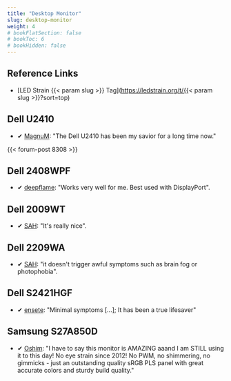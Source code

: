 ```yaml
---
title: "Desktop Monitor"
slug: desktop-monitor
weight: 4
# bookFlatSection: false
# bookToc: 6
# bookHidden: false
---
```


## Reference Links
* [LED Strain {{< param slug >}} Tag](https://ledstrain.org/t/{{< param slug >}}?sort=top)


## Dell U2410

* ✔ [MagnuM](https://ledstrain.org/d/320-monitor-buying-guide-2018/12): "The Dell U2410 has been my savior for a long time now."

{{< forum-post 8308 >}}

## Dell 2408WPF

* ✔ [deepflame](https://ledstrain.org/d/1030-should-i-buy-ccfl-monitor/2): "Works very well for me. Best used with DisplayPort".

## Dell 2009WT

* ✔ [SAH](https://ledstrain.org/d/1530-what-to-choose-6-bit-or-8bit-ccfl-ips-or-tn/2): "It's really nice".

## Dell 2209WA 

* ✔ [SAH](https://ledstrain.org/d/1530-what-to-choose-6-bit-or-8bit-ccfl-ips-or-tn/2): "it doesn't trigger awful symptoms such as brain fog or photophobia".

## Dell S2421HGF

* ✔ [ensete](https://ledstrain.org/d/1529-feedback-from-microsoft-os-engineers-and-something-that-is-helping-me/12): "Minimal symptoms [...]; It has been a true lifesaver"

## Samsung S27A850D

* ✔ [Oshim](https://ledstrain.org/d/1558-lg-32gp850-g-or-lg-32gk850-g-for-10-hours-in-front-of-the-monitor-every-day): "I have to say this monitor is AMAZING aaand I am STILL using it to this day! No eye strain since 2012! No PWM, no shimmering, no gimmicks - just an outstanding quality sRGB PLS panel with great accurate colors and sturdy build quality."
